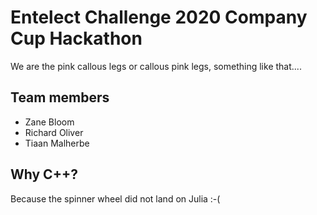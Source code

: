 # Entelect Challenge 2020 Company Cup Hackathon 

We are the pink callous legs or callous pink legs, something like that....

## Team members
- Zane Bloom
- Richard Oliver
- Tiaan Malherbe

## Why C++?
Because the spinner wheel did not land on Julia :-(



